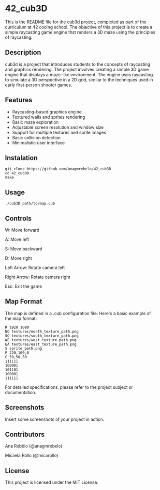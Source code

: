 # 42_cub3D
This is the README file for the cub3d project, completed as part of the curriculum at 42 coding school. The objective of this project is to create a simple raycasting game engine that renders a 3D maze using the principles of raycasting.

## Description
cub3d is a project that introduces students to the concepts of raycasting and graphics rendering. The project involves creating a simple 3D game engine that displays a maze-like environment. The engine uses raycasting to simulate a 3D perspective in a 2D grid, similar to the techniques used in early first-person shooter games.

## Features
- Raycasting-based graphics engine
- Textured walls and sprites rendering
- Basic maze exploration
- Adjustable screen resolution and window size
- Support for multiple textures and sprite images
- Basic collision detection
- Minimalistic user interface

## Instalation
```
git clone https://github.com/anagmrebelo/42_cub3D
cd 42_cub3D
make
```

## Usage
```
./cub3D path/to/map.cub
```

## Controls
W: Move forward

A: Move left

S: Move backward

D: Move right

Left Arrow: Rotate camera left

Right Arrow: Rotate camera right

Esc: Exit the game

## Map Format
The map is defined in a .cub configuration file. Here's a basic example of the map format:

```
R 1920 1080
NO textures/north_texture_path.png
SO textures/south_texture_path.png
WE textures/west_texture_path.png
EA textures/east_texture_path.png
S sprite_path.png
F 220,100,0
C 50,50,50
111111
100001
101101
100001
111111
```
For detailed specifications, please refer to the project subject or documentation.

## Screenshots
Insert some screenshots of your project in action.

## Contributors
Ana Rebêlo (@anagmrebelo)

Micaela Rollo (@micarollo)

## License
This project is licensed under the MIT License.
